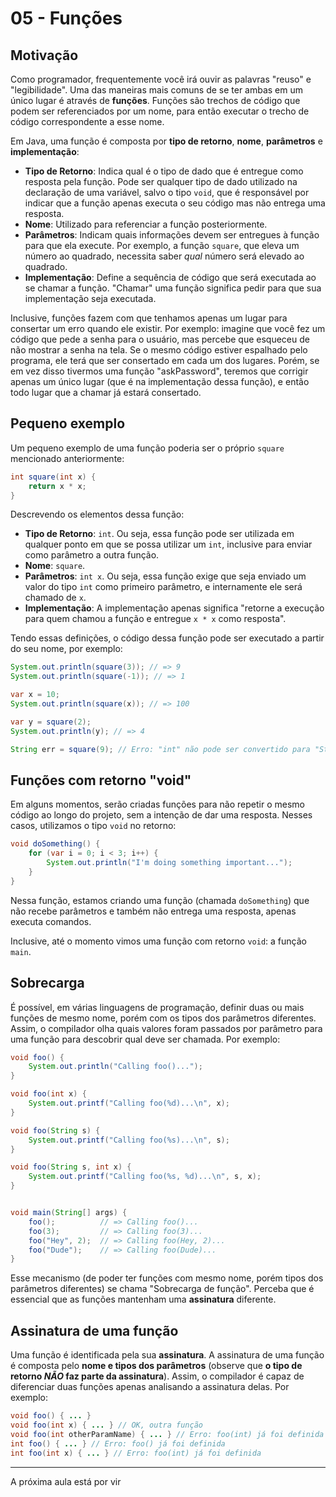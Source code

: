 05 - Funções
============

Motivação
---------

Como programador, frequentemente você irá ouvir as palavras "reuso" e
"legibilidade". Uma das maneiras mais comuns de se ter ambas em um único lugar
é através de **funções**. Funções são trechos de código que podem ser
referenciados por um nome, para então executar o trecho de código
correspondente a esse nome.

Em Java, uma função é composta por **tipo de retorno**, **nome**,
**parâmetros** e **implementação**:
- **Tipo de Retorno**: Indica qual é o tipo de dado que é entregue como
  resposta pela função. Pode ser qualquer tipo de dado utilizado na declaração
  de uma variável, salvo o tipo `void`, que é responsável por indicar que a
  função apenas executa o seu código mas não entrega uma resposta.
- **Nome**: Utilizado para referenciar a função posteriormente.
- **Parâmetros**: Indicam quais informações devem ser entregues à função para
  que ela execute. Por exemplo, a função `square`, que eleva um número ao
  quadrado, necessita saber *qual* número será elevado ao quadrado.
- **Implementação**: Define a sequência de código que será executada ao se
  chamar a função. "Chamar" uma função significa pedir para que sua
  implementação seja executada.

Inclusive, funções fazem com que tenhamos apenas um lugar para consertar um
erro quando ele existir. Por exemplo: imagine que você fez um código que pede a
senha para o usuário, mas percebe que esqueceu de não mostrar a senha na tela.
Se o mesmo código estiver espalhado pelo programa, ele terá que ser consertado
em cada um dos lugares. Porém, se em vez disso tivermos uma função
"askPassword", teremos que corrigir apenas um único lugar (que é na
implementação dessa função), e então todo lugar que a chamar já estará
consertado.

Pequeno exemplo
---------------

Um pequeno exemplo de uma função poderia ser o próprio `square` mencionado
anteriormente:

```java
int square(int x) {
    return x * x;
}
```

Descrevendo os elementos dessa função:
- **Tipo de Retorno**: `int`. Ou seja, essa função pode ser utilizada em
  qualquer ponto em que se possa utilizar um `int`, inclusive para enviar como
  parâmetro a outra função.
- **Nome**: `square`.
- **Parâmetros**: `int x`. Ou seja, essa função exige que seja enviado um valor
  do tipo `int` como primeiro parâmetro, e internamente ele será chamado de
  `x`.
- **Implementação**: A implementação apenas significa "retorne a execução para
  quem chamou a função e entregue `x * x` como resposta".

Tendo essas definições, o código dessa função pode ser executado a partir do
seu nome, por exemplo:

```java
System.out.println(square(3)); // => 9
System.out.println(square(-1)); // => 1

var x = 10;
System.out.println(square(x)); // => 100

var y = square(2);
System.out.println(y); // => 4

String err = square(9); // Erro: "int" não pode ser convertido para "String".
```

Funções com retorno "void"
--------------------------

Em alguns momentos, serão criadas funções para não repetir o mesmo código ao
longo do projeto, sem a intenção de dar uma resposta. Nesses casos, utilizamos
o tipo `void` no retorno:

```java
void doSomething() {
    for (var i = 0; i < 3; i++) {
        System.out.println("I'm doing something important...");
    }
}
```

Nessa função, estamos criando uma função (chamada `doSomething`) que não recebe
parâmetros e também não entrega uma resposta, apenas executa comandos.

Inclusive, até o momento vimos uma função com retorno `void`: a função `main`.

Sobrecarga
----------

É possível, em várias linguagens de programação, definir duas ou mais funções
de mesmo nome, porém com os tipos dos parâmetros diferentes. Assim, o
compilador olha quais valores foram passados por parâmetro para uma função para
descobrir qual deve ser chamada. Por exemplo:

```java
void foo() {
    System.out.println("Calling foo()...");
}

void foo(int x) {
    System.out.printf("Calling foo(%d)...\n", x);
}

void foo(String s) {
    System.out.printf("Calling foo(%s)...\n", s);
}

void foo(String s, int x) {
    System.out.printf("Calling foo(%s, %d)...\n", s, x);
}


void main(String[] args) {
    foo();          // => Calling foo()...
    foo(3);         // => Calling foo(3)...
    foo("Hey", 2);  // => Calling foo(Hey, 2)...
    foo("Dude");    // => Calling foo(Dude)...
}
```

Esse mecanismo (de poder ter funções com mesmo nome, porém tipos dos parâmetros
diferentes) se chama "Sobrecarga de função". Perceba que é essencial que as
funções mantenham uma **assinatura** diferente.

Assinatura de uma função
------------------------

Uma função é identificada pela sua **assinatura**. A assinatura de uma função é
composta pelo **nome e tipos dos parâmetros** (observe que **o tipo de retorno
_NÃO_ faz parte da assinatura**). Assim, o compilador é capaz de diferenciar
duas funções apenas analisando a assinatura delas. Por exemplo:

```java
void foo() { ... }
void foo(int x) { ... } // OK, outra função
void foo(int otherParamName) { ... } // Erro: foo(int) já foi definida
int foo() { ... } // Erro: foo() já foi definida
int foo(int x) { ... } // Erro: foo(int) já foi definida
```

------------------------------------------------------------------------------

A próxima aula está por vir
